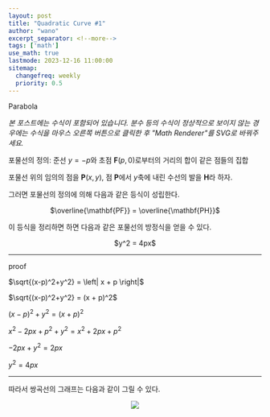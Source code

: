 ```yaml
---
layout: post
title: "Quadratic Curve #1"
author: "wano"
excerpt_separator: <!--more-->
tags: ['math']
use_math: true
lastmode: 2023-12-16 11:00:00
sitemap:
  changefreq: weekly
  priority: 0.5
---
```


Parabola <!--more-->

*본 포스트에는 수식이 포함되어 있습니다. 분수 등의 수식이 정상적으로 보이지 않는 경우에는 수식을 마우스 오른쪽 버튼으로 클릭한 후 "Math Renderer"를 SVG로 바꿔주세요.*

포물선의 정의: 준선 $y=-p$와 초점 $\mathbf{F}(p,0)$로부터의 거리의 합이 같은 점들의 집합

포물선 위의 임의의 점을 $\mathbf{P}(x,y)$, 점 $\mathbf{P}$에서 $y$축에 내린 수선의 발을 $\mathbf{H}$라 하자.

그러면 포물선의 정의에 의해 다음과 같은 등식이 성립한다.

<p style="text-align: center;">$\overline{\mathbf{PF}} = \overline{\mathbf{PH}}$</p>

이 등식을 정리하면 하면 다음과 같은 포물선의 방정식을 얻을 수 있다.

<p style="text-align: center;">$y^2 = 4px$</p>

---
proof

$\sqrt{(x-p)^2+y^2} = \left| x + p \right|$

$\sqrt{(x-p)^2+y^2} = (x + p)^2$

$(x-p)^2+y^2 = (x + p)^2$

$x^2 - 2px + p^2 + y^2 = x^2 + 2px + p^2$

$-2px + y^2 = 2px$

$y^2 = 4px$

---


따라서 쌍곡선의 그래프는 다음과 같이 그릴 수 있다.

<center><img src="https://cgvfxmath.github.io/assets/img/parabola_graph.jpg"></center>